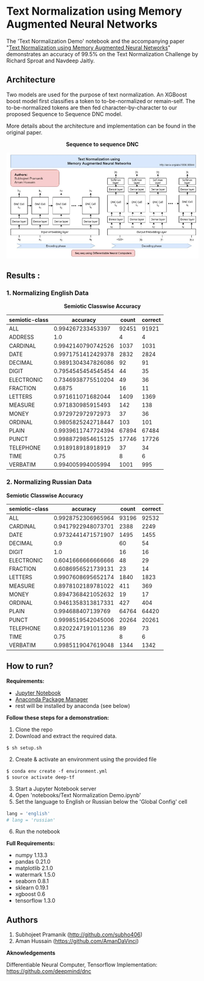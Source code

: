 # Text Normalization using Memory Augmented Neural Networks

The 'Text Normalization Demo' notebook and the accompanying paper "<a href="http://arxiv.org/abs/1806.00044">Text Normalization using Memory Augmented Neural Networks</a>" demonstrates an accuracy of 99.5% on the Text Normalization Challenge by Richard Sproat and Navdeep Jaitly.

## Architecture
Two models are used for the purpose of text normalization. An XGBoost boost model first classifies a token to to-be-normalized or remain-self. The to-be-normalized tokens are then fed character-by-character to our proposed Sequence to Sequence DNC model. 

More details about the architecture and implementation can be found in the original paper.

<center>
	
**Sequence to sequence DNC**

![Sequence to sequence DNC](__images__/seq-to-seq-DNC.jpg)


</center>	

## Results : 

### 1. Normalizing English Data 

<center>

**Semiotic Classwise Accuracy**

| semiotic-class | accuracy           | count | correct |
|----------------|--------------------|-------|---------|
| ALL            | 0.994267233453397  | 92451 | 91921   |
| ADDRESS        | 1.0                | 4     | 4       |
| CARDINAL       | 0.9942140790742526 | 1037  | 1031    |
| DATE           | 0.9971751412429378 | 2832  | 2824    |
| DECIMAL        | 0.9891304347826086 | 92    | 91      |
| DIGIT          | 0.7954545454545454 | 44    | 35      |
| ELECTRONIC     | 0.7346938775510204 | 49    | 36      |
| FRACTION       | 0.6875             | 16    | 11      |
| LETTERS        | 0.971611071682044  | 1409  | 1369    |
| MEASURE        | 0.971830985915493  | 142   | 138     |
| MONEY          | 0.972972972972973  | 37    | 36      |
| ORDINAL        | 0.9805825242718447 | 103   | 101     |
| PLAIN          | 0.9939611747724394 | 67894 | 67484   |
| PUNCT          | 0.9988729854615125 | 17746 | 17726   |
| TELEPHONE      | 0.918918918918919  | 37    | 34      |
| TIME           | 0.75               | 8     | 6       |
| VERBATIM       | 0.994005994005994  | 1001  | 995     |

</center>

### 2. Normalizing Russian Data

**Semiotic Classwise Accuracy**

<center>

| semiotic-class | accuracy           | count | correct |
|----------------|--------------------|-------|---------|
| ALL            | 0.9928752306965964 | 93196 | 92532   |
| CARDINAL       | 0.9417922948073701 | 2388  | 2249    |
| DATE           | 0.9732441471571907 | 1495  | 1455    |
| DECIMAL        | 0.9                | 60    | 54      |
| DIGIT          | 1.0                | 16    | 16      |
| ELECTRONIC     | 0.6041666666666666 | 48    | 29      |
| FRACTION       | 0.6086956521739131 | 23    | 14      |
| LETTERS        | 0.9907608695652174 | 1840  | 1823    |
| MEASURE        | 0.8978102189781022 | 411   | 369     |
| MONEY          | 0.8947368421052632 | 19    | 17      |
| ORDINAL        | 0.9461358313817331 | 427   | 404     |
| PLAIN          | 0.994688407139769  | 64764 | 64420   |
| PUNCT          | 0.9998519542045006 | 20264 | 20261   |
| TELEPHONE      | 0.8202247191011236 | 89    | 73      |
| TIME           | 0.75               | 8     | 6       |
| VERBATIM       | 0.9985119047619048 | 1344  | 1342    |

</center>

## How to run?

**Requirements:**
- [Jupyter Notebook](http://jupyter.org/) 
- [Anaconda Package Manager](https://anaconda.org/)
- rest will be installed by anaconda (see below)

**Follow these steps for a demonstration:**

1. Clone the repo
2. Download and extract the required data.
```
$ sh setup.sh
```
2. Create & activate an environment using the provided file
```
$ conda env create -f environment.yml
$ source activate deep-tf
```
3. Start a Jupyter Notebook server
4. Open 'notebooks/Text Normalization Demo.ipynb'
5. Set the language to English or Russian below the 'Global Config' cell
```python
lang = 'english'
# lang = 'russian'
```
6. Run the notebook

**Full Requirements:**

- numpy 1.13.3
- pandas 0.21.0
- matplotlib 2.1.0
- watermark 1.5.0
- seaborn 0.8.1
- sklearn 0.19.1
- xgboost 0.6
- tensorflow 1.3.0

## Authors
1. Subhojeet Pramanik (http://github.com/subho406)
2. Aman Hussain (https://github.com/AmanDaVinci)

**Aknowledgements**

Differentiable Neural Computer, Tensorflow Implementation: https://github.com/deepmind/dnc
